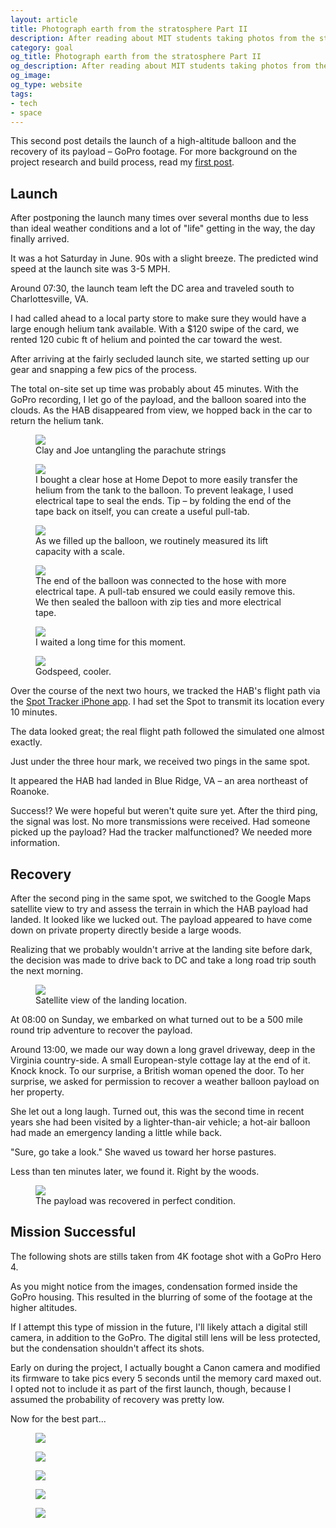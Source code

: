 ```yaml
---
layout: article
title: Photograph earth from the stratosphere Part II
description: After reading about MIT students taking photos from the stratosphere using a high-altitude balloon, I decided to do the same.
category: goal
og_title: Photograph earth from the stratosphere Part II
og_description: After reading about MIT students taking photos from the stratosphere using a high-altitude balloon, I decided to do the same.
og_image:
og_type: website
tags: 
- tech
- space
---
```


<p>This second post details the launch of a high-altitude balloon and the recovery of its payload – GoPro footage. For more background on the project research and build process, read my <a href="{% post_url goal/2016-06-23-hab-part-1 %}">first post</a>.</p>  

<h2>Launch</h2>

<p>After postponing the launch many times over several months due to less than ideal weather conditions and a lot of "life" getting in the way, the day finally arrived.</p>

<p>It was a hot Saturday in June. 90s with a slight breeze. The predicted wind speed at the launch site was 3-5 MPH.</p>

<p>Around 07:30, the launch team left the DC area and traveled south to Charlottesville, VA.</p>

<p>I had called ahead to a local party store to make sure they would have a large enough helium tank available. With a $120 swipe of the card, we rented 120 cubic ft of helium and pointed the car toward the west.</p>

<p>After arriving at the fairly secluded launch site, we started setting up our gear and snapping a few pics of the process.</p>

<p>The total on-site set up time was probably about 45 minutes. With the GoPro recording, I let go of the payload, and the balloon soared into the clouds. As the HAB disappeared from view, we hopped back in the car to return the helium tank.</p>

<figure>
	<img src="https://s3.amazonaws.com/rtmup.com/blog_images/hab/parachute.jpg">
	<figcaption>Clay and Joe untangling the parachute strings</figcaption>
</figure>

<figure>
	<img src="https://s3.amazonaws.com/rtmup.com/blog_images/hab/helium.jpg">
	<figcaption>I bought a clear hose at Home Depot to more easily transfer the helium from the tank to the balloon. To prevent leakage, I used electrical tape to seal the ends. Tip – by folding the end of the tape back on itself, you can create a useful pull-tab.</figcaption>
</figure>

<figure>
	<img src="https://s3.amazonaws.com/rtmup.com/blog_images/hab/filling_up.jpg">
	<figcaption>As we filled up the balloon, we routinely measured its lift capacity with a scale.</figcaption>
</figure>

<figure>
	<img src="https://s3.amazonaws.com/rtmup.com/blog_images/hab/filling_up_2.jpg">
	<figcaption>The end of the balloon was connected to the hose with more electrical tape. A pull-tab ensured we could easily remove this. We then sealed the balloon with zip ties and more electrical tape.</figcaption>
</figure>

<figure>
	<img src="https://s3.amazonaws.com/rtmup.com/blog_images/hab/launch.jpg">
	<figcaption>I waited a long time for this moment.</figcaption>
</figure>

<figure>
	<img src="https://s3.amazonaws.com/rtmup.com/blog_images/hab/launch_2.jpg">
	<figcaption>Godspeed, cooler.</figcaption>
</figure>

<p>Over the course of the next two hours, we tracked the HAB's flight path via the <a href="https://itunes.apple.com/us/app/the-spot-app/id787229677?mt=8">Spot Tracker iPhone app</a>. I had set the Spot to transmit its location every 10 minutes.</p>

<p>The data looked great; the real flight path followed the simulated one almost exactly.</p>

<p>Just under the three hour mark, we received two pings in the same spot.</p>

<p>It appeared the HAB had landed in Blue Ridge, VA – an area northeast of Roanoke.</p>

<p>Success!? We were hopeful but weren't quite sure yet. After the third ping, the signal was lost. No more transmissions were received. Had someone picked up the payload? Had the tracker malfunctioned? We needed more information.</p>

<h2>Recovery</h2>

<p>After the second ping in the same spot, we switched to the Google Maps satellite view to try and assess the terrain in which the HAB payload had landed. It looked like we lucked out. The payload appeared to have come down on private property directly beside a large woods.</p>

<p>Realizing that we probably wouldn't arrive at the landing site before dark, the decision was made to drive back to DC and take a long road trip south the next morning.</p>

<figure>
	<img src="https://s3.amazonaws.com/rtmup.com/blog_images/hab/landing_site.jpg">
	<figcaption>Satellite view of the landing location.</figcaption>
</figure>

<p>At 08:00 on Sunday, we embarked on what turned out to be a 500 mile round trip adventure to recover the payload.</p>

<p>Around 13:00, we made our way down a long gravel driveway, deep in the Virginia country-side. A small European-style cottage lay at the end of it. Knock knock. To our surprise, a British woman opened the door. To her surprise, we asked for permission to recover a weather balloon payload on her property.</p>
<p>She let out a long laugh. Turned out, this was the second time in recent years she had been visited by a lighter-than-air vehicle; a hot-air balloon had made an emergency landing a little while back.</p>

<p>"Sure, go take a look." She waved us toward her horse pastures.</p>

<p>Less than ten minutes later, we found it. Right by the woods.</p>

<figure>
	<img src="https://s3.amazonaws.com/rtmup.com/blog_images/hab/landing.jpg">
	<figcaption>The payload was recovered in perfect condition.</figcaption>
</figure>

<h2>Mission Successful</h2>

<p>The following shots are stills taken from 4K footage shot with a GoPro Hero 4.<p>
<p>As you might notice from the images, condensation formed inside the GoPro housing. This resulted in the blurring of some of the footage at the higher altitudes.</p>
<p>If I attempt this type of mission in the future, I'll likely attach a digital still camera, in addition to the GoPro. The digital still lens will be less protected, but the condensation shouldn't affect its shots.</p>
<p>Early on during the project, I actually bought a Canon camera and modified its firmware to take pics every 5 seconds until the memory card maxed out. I opted not to include it as part of the first launch, though, because I assumed the probability of recovery was pretty low.</p>
<p>Now for the best part...</p>

<figure>
	<img src="https://s3.amazonaws.com/rtmup.com/blog_images/hab/stratosphere_1.jpg">
</figure>

<figure>
	<img src="https://s3.amazonaws.com/rtmup.com/blog_images/hab/stratosphere_2.jpg">
</figure>

<figure>
	<img src="https://s3.amazonaws.com/rtmup.com/blog_images/hab/stratosphere_3.jpg">
</figure>

<figure>
	<img src="https://s3.amazonaws.com/rtmup.com/blog_images/hab/stratosphere_4.jpg">
</figure>

<figure>
	<img src="https://s3.amazonaws.com/rtmup.com/blog_images/hab/stratosphere_5.jpg">
</figure>
